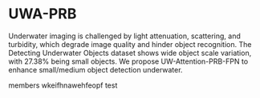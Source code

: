 # UWA-PRB
Underwater imaging is challenged by light attenuation, scattering, and turbidity, which degrade image quality and hinder object recognition. The Detecting Underwater Objects dataset shows wide object scale variation, with 27.38% being small objects. We propose UW-Attention-PRB-FPN to enhance small/medium object detection underwater.

members wkeifhnawehfeopf
test
